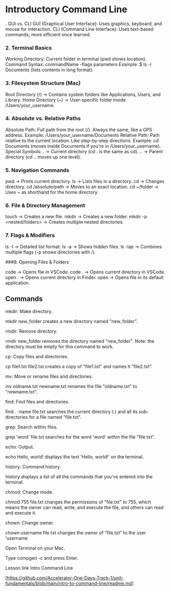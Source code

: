 
# Introductory Command Line

. GUI vs. CLI
GUI (Graphical User Interface): Uses graphics, keyboard, and mouse for interaction.
CLI (Command Line Interface): Uses text-based commands; more efficient once learned.

### 2. Terminal Basics

Working Directory: Current folder in terminal (pwd shows location).
Command Syntax: commandName -flags parameters
Example: $ ls -l Documents (lists contents in long format).

### 3. Filesystem Structure (Mac)

Root Directory (/) → Contains system folders like Applications, Users, and Library.
Home Directory (~) → User-specific folder inside /Users/your_username.

### 4. Absolute vs. Relative Paths

Absolute Path: Full path from the root (/). Always the same, like a GPS address.
Example: /Users/your_username/Documents
Relative Path: Path relative to the current location. Like step-by-step directions.
Example: cd Documents (moves inside Documents if you're in /Users/your_username).
Special Symbols:
. → Current directory (cd . is the same as cd).
.. → Parent directory (cd .. moves up one level).

### 5. Navigation Commands

pwd → Prints current directory.
ls → Lists files in a directory.
cd <directory> → Changes directory.
cd /absolute/path → Moves to an exact location.
cd ~/folder → Uses ~ as shorthand for the home directory.

### 6. File & Directory Management

touch <filename> → Creates a new file.
mkdir <foldername> → Creates a new folder.
mkdir -p <nested/folders> → Creates multiple nested directories.

### 7. Flags & Modifiers

ls -l → Detailed list format.
ls -a → Shows hidden files.
ls -lap → Combines multiple flags (-p shows directories with /).

###8. Opening Files & Folders

code <filename> → Opens file in VSCode.
code . → Opens current directory in VSCode.
open . → Opens current directory in Finder.
open <file> → Opens file in its default application.

## Commands

mkdir: Make directory.

mkdir new_folder creates a new directory named "new_folder".

rmdir: Remove directory.

rmdir new_folder removes the directory named "new_folder". Note: the directory must be empty for this command to work.

cp: Copy files and directories.

cp file1.txt file2.txt creates a copy of "file1.txt" and names it "file2.txt".

mv: Move or rename files and directories.

mv oldname.txt newname.txt renames the file "oldname.txt" to "newname.txt".

find: Find files and directories.

find . -name file.txt searches the current directory (.) and all its sub-directories for a file named "file.txt".

grep: Search within files.

grep 'word' file.txt searches for the word 'word' within the file "file.txt".

echo: Output.

echo Hello, world! displays the text 'Hello, world!' on the terminal.

history: Command history.

history displays a list of all the commands that you've entered into the terminal.

chmod: Change mode.

chmod 755 file.txt changes the permissions of "file.txt" to 755, which means the owner can read, write, and execute the file, and others can read and execute it.

chown: Change owner.

chown username file.txt changes the owner of "file.txt" to the user 'username



Open Terminal on your Mac.

Type compgen -c and press Enter.



Lesson link
Intro Command Line

[https://github.com/Accelerator-One-Days-Track-1/unit-fundamentals/blob/main/intro-to-command-line/readme.md]
